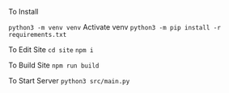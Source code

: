 To Install

`python3 -m venv venv`
Activate venv
`python3 -m pip install -r requirements.txt`

To Edit Site
`cd site`
`npm i`

To Build Site
`npm run build`

To Start Server
`python3 src/main.py`

